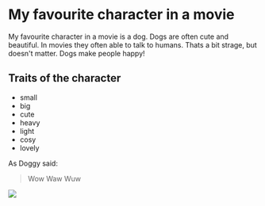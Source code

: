 # My favourite character in a movie
My favourite character in a movie is a dog. Dogs are often cute and beautiful. In movies they often able to talk to humans.
Thats a bit strage, but doesn't matter. Dogs make people happy!

## Traits of the character
* small 
* big 
* cute 
* heavy 
* light 
* cosy
* lovely

As Doggy said:

> Wow 
> Waw
> Wuw

<img src="https://hpi.de/typo3conf/ext/hpi_distribution/Resources/Public/Default/img/hpi_logo_srgb_wb_sl1_web80.png"/>

